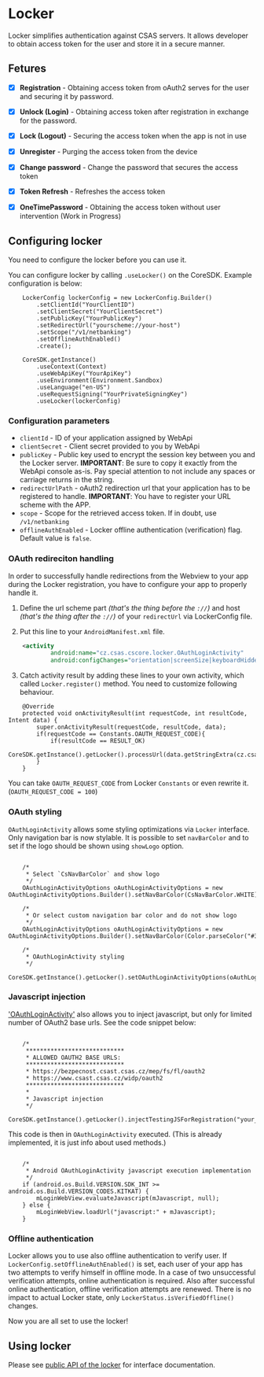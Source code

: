 # Locker
Locker simplifies authentication against CSAS servers. It allows developer to obtain access token for the user and store it in a secure manner.

## Fetures
- [x] **Registration** - Obtaining access token from oAuth2 serves for the user and securing it by password.
- [x] **Unlock (Login)** - Obtaining access token after registration in exchange for the password.
- [x] **Lock (Logout)** - Securing the access token when the app is not in use
- [x] **Unregister** - Purging the access token from the device
- [x] **Change password** - Change the password that secures the access token
- [x] **Token Refresh** - Refreshes the access token
- [x] **OneTimePassword** - Obtaining the access token without user intervention (Work in Progress)


## Configuring locker
You need to configure the locker before you can use it.

You can configure locker by calling `.useLocker()` on the CoreSDK. Example configuration is below:
```
    LockerConfig lockerConfig = new LockerConfig.Builder()
        .setClientId("YourClientID")
        .setClientSecret("YourClientSecret")
        .setPublicKey("YourPublicKey")
        .setRedirectUrl("yourscheme://your-host")
        .setScope("/v1/netbanking")
        .setOfflineAuthEnabled()
        .create();

    CoreSDK.getInstance()
        .useContext(Context)
        .useWebApiKey("YourApiKey")
        .useEnvironment(Environment.Sandbox)
        .useLanguage("en-US")
        .useRequestSigning("YourPrivateSigningKey")
        .useLocker(lockerConfig)
```
### Configuration parameters
* `clientId` - ID of your application assigned by WebApi
* `clientSecret` - Client secret provided to you by WebApi
* `publicKey` - Public key used to encrypt the session key between you and the Locker server. **IMPORTANT**: Be sure to copy it exactly from the WebApi console as-is. Pay special attention to not include any spaces or carriage returns in the string.
* `redirectUrlPath` - oAuth2 redirection url that your application has to be registered to handle. **IMPORTANT**: You have to register your URL scheme with the APP.
* `scope` - Scope for the retrieved access token. If in doubt, use `/v1/netbanking`
* `offlineAuthEnabled` - Locker offline authentication (verification) flag. Default value is `false`.

### OAuth redireciton handling
In order to successfully handle redirections from the Webview to your app during the Locker registration, you have to configure your app to properly handle it.

1. Define the url scheme part *(that's the thing before the `://`)* and host *(that's the thing after the `://`)* of your `redirectUrl` via LockerConfig file.

2. Put this line to your `AndroidManifest.xml` file.

```xml
    <activity
            android:name="cz.csas.cscore.locker.OAuthLoginActivity"
            android:configChanges="orientation|screenSize|keyboardHidden" />
```

3. Catch activity result by adding these lines to your own activity, which called `Locker.register()` method. You need to customize following behaviour.

```
    @Override
    protected void onActivityResult(int requestCode, int resultCode, Intent data) {
        super.onActivityResult(requestCode, resultCode, data);
        if(requestCode == Constants.OAUTH_REQUEST_CODE){
            if(resultCode == RESULT_OK)
                CoreSDK.getInstance().getLocker().processUrl(data.getStringExtra(cz.csas.cscore.locker.Constants.CODE_EXTRA));
        }
    }
```
You can take `OAUTH_REQUEST_CODE` from Locker `Constants` or even rewrite it. (`OAUTH_REQUEST_CODE = 100`)


### OAuth styling
`OAuthLoginActivity` allows some styling optimizations via `Locker` interface. Only navigation bar is now stylable. It is possible to set `navBarColor` and to set if the logo should be shown using `showLogo` option.

```

    /*
     * Select `CsNavBarColor` and show logo
     */
    OAuthLoginActivityOptions oAuthLoginActivityOptions = new OAuthLoginActivityOptions.Builder().setNavBarColor(CsNavBarColor.WHITE).setShowLogo(true).create();

    /*
     * Or select custom navigation bar color and do not show logo
     */
    OAuthLoginActivityOptions oAuthLoginActivityOptions = new OAuthLoginActivityOptions.Builder().setNavBarColor(Color.parseColor("#3F51B5")).setShowLogo(false).create();
 
    /*
     * OAuthLoginActivity styling
     */
    CoreSDK.getInstance().getLocker().setOAuthLoginActivityOptions(oAuthLoginActivityOptions);
```

### Javascript injection
['OAuthLoginActivity'](../core/src/main/java/cz/csas/cscore/locker/OAuthLoginActivity.java) also allows you to inject javascript, but only for limited number of OAuth2 base urls. See the code snippet below:

```

    /*
     ****************************
     * ALLOWED OAUTH2 BASE URLS:
     ****************************
     * https://bezpecnost.csast.csas.cz/mep/fs/fl/oauth2
     * https://www.csast.csas.cz/widp/oauth2
     ****************************
     *
     * Javascript injection
     */
    CoreSDK.getInstance().getLocker().injectTestingJSForRegistration("your_testing_javascript);

```

This code is then in `OAuthLoginActivity` executed. (This is already implemented, it is just info about used methods.)

```

    /*
     * Android OAuthLoginActivity javascript execution implementation
     */
    if (android.os.Build.VERSION.SDK_INT >= android.os.Build.VERSION_CODES.KITKAT) {
        mLoginWebView.evaluateJavascript(mJavascript, null);
    } else {
        mLoginWebView.loadUrl("javascript:" + mJavascript);
    }

```

### Offline authentication
Locker allows you to use also offline authentication to verify user. If `LockerConfig.setOfflineAuthEnabled()` is set, each user of your app has two attempts to verify himself in offline mode. In a case of two unsuccessful verification attempts, online authentication is required. Also after successful online authentication, offline verification attempts are renewed. There is no impact to actual Locker state, only `LockerStatus.isVerifiedOffline()` changes. 

Now you are all set to use the locker!

## Using locker
Please see [public API of the locker](../core/src/main/java/cz/csas/cscore/locker/Locker.java) for interface documentation.